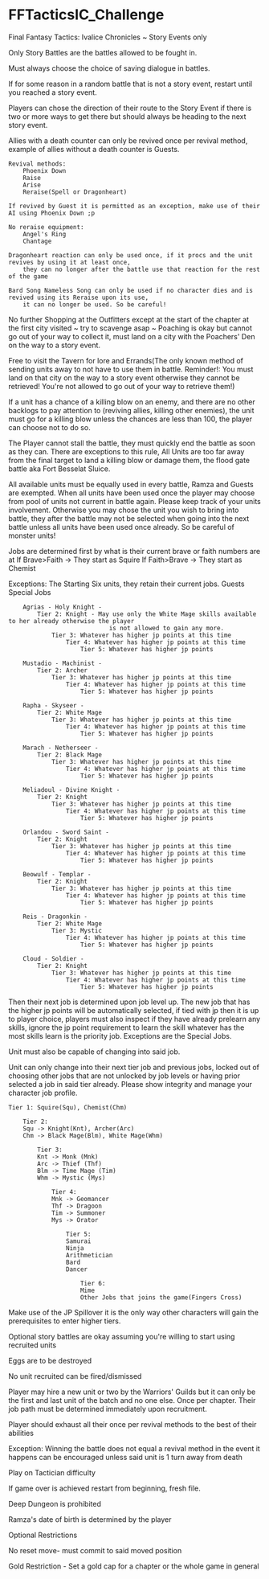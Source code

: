 # FFTacticsIC_Challenge

Final Fantasy Tactics: Ivalice Chronicles ~ Story Events only

Only Story Battles are the battles allowed to be fought in.

Must always choose the choice of saving dialogue in battles.

If for some reason in a random battle that is not a story event, restart until you reached a story event.

Players can chose the direction of their route to the Story Event if there is two or more ways to get there but should always be heading to the next story event.

Allies with a death counter can only be revived once per revival method, example of allies without a death counter is Guests.

    Revival methods:
        Phoenix Down
        Raise
        Arise
        Reraise(Spell or Dragonheart)

    If revived by Guest it is permitted as an exception, make use of their AI using Phoenix Down ;p

    No reraise equipment: 
        Angel's Ring
        Chantage

    Dragonheart reaction can only be used once, if it procs and the unit revives by using it at least once, 
        they can no longer after the battle use that reaction for the rest of the game

    Bard Song Nameless Song can only be used if no character dies and is revived using its Reraise upon its use, 
        it can no longer be used. So be careful!

No further Shopping at the Outfitters except at the start of the chapter at the first city visited ~ try to scavenge asap ~ Poaching is okay but cannot go out of your way to collect it, 
    must land on a city with the Poachers' Den on the way to a story event.

Free to visit the Tavern for lore and Errands(The only known method of sending units away to not have to use them in battle. Reminder!: You must land on that city on the way to a story 
    event otherwise they cannot be retrieved! You're not allowed to go out of your way to retrieve them!)

If a unit has a chance of a killing blow on an enemy, and there are no other backlogs to pay attention to (reviving allies, killing other enemies), the unit must go for a killing blow unless 
    the chances are less than 100, the player can choose not to do so.

The Player cannot stall the battle, they must quickly end the battle as soon as they can. There are exceptions to this rule, All Units are too far away from the final target to land a killing 
    blow or damage them, the flood gate battle aka Fort Besselat Sluice.

All available units must be equally used in every battle, Ramza and Guests are exempted. When all units have been used once the player may choose from pool of units not current in battle again. 
    Please keep track of your units involvement. Otherwise you may chose the unit you wish to bring into battle, they after the battle may not be selected when going into the next battle unless 
    all units have been used once already. So be careful of monster units!

Jobs are determined first by what is their current brave or faith numbers are at
If Brave>Faith -> They start as Squire
If Faith>Brave -> They start as Chemist

Exceptions: 
    The Starting Six units, they retain their current jobs.
    Guests
    Special Jobs
    
        Agrias - Holy Knight - 
            Tier 2: Knight - May use only the White Mage skills available to her already otherwise the player 
                                is not allowed to gain any more.
                Tier 3: Whatever has higher jp points at this time
                    Tier 4: Whatever has higher jp points at this time
                        Tier 5: Whatever has higher jp points
                        
        Mustadio - Machinist -
            Tier 2: Archer
                Tier 3: Whatever has higher jp points at this time
                    Tier 4: Whatever has higher jp points at this time
                        Tier 5: Whatever has higher jp points
                        
        Rapha - Skyseer -
            Tier 2: White Mage
                Tier 3: Whatever has higher jp points at this time
                    Tier 4: Whatever has higher jp points at this time
                        Tier 5: Whatever has higher jp points
                        
        Marach - Netherseer -
            Tier 2: Black Mage
                Tier 3: Whatever has higher jp points at this time
                    Tier 4: Whatever has higher jp points at this time
                        Tier 5: Whatever has higher jp points
                        
        Meliadoul - Divine Knight -
            Tier 2: Knight
                Tier 3: Whatever has higher jp points at this time
                    Tier 4: Whatever has higher jp points at this time
                        Tier 5: Whatever has higher jp points
                        
        Orlandou - Sword Saint -
            Tier 2: Knight
                Tier 3: Whatever has higher jp points at this time
                    Tier 4: Whatever has higher jp points at this time
                        Tier 5: Whatever has higher jp points
                        
        Beowulf - Templar -
            Tier 2: Knight
                Tier 3: Whatever has higher jp points at this time
                    Tier 4: Whatever has higher jp points at this time
                        Tier 5: Whatever has higher jp points
                        
        Reis - Dragonkin -
            Tier 2: White Mage
                Tier 3: Mystic
                    Tier 4: Whatever has higher jp points at this time
                        Tier 5: Whatever has higher jp points
                        
        Cloud - Soldier -
            Tier 2: Knight
                Tier 3: Whatever has higher jp points at this time
                    Tier 4: Whatever has higher jp points at this time
                        Tier 5: Whatever has higher jp points

Then their next job is determined upon job level up. The new job that has the higher jp points will be automatically selected, if tied with jp then it is up to player choice, players must also inspect if they have already prelearn any skills, ignore the jp point requirement to learn the skill whatever has the most skills learn is the priority job. Exceptions are the Special Jobs.

Unit must also be capable of changing into said job.

Unit can only change into their next tier job and previous jobs, locked out of choosing other jobs that are not unlocked by job levels or having prior selected a job in said tier already. Please show integrity and manage your character job profile.

    Tier 1: Squire(Squ), Chemist(Chm)

        Tier 2: 
        Squ -> Knight(Knt), Archer(Arc)
        Chm -> Black Mage(Blm), White Mage(Whm)
        
            Tier 3:
            Knt -> Monk (Mnk)
            Arc -> Thief (Thf)
            Blm -> Time Mage (Tim)
            Whm -> Mystic (Mys)
        
                Tier 4:
                Mnk -> Geomancer
                Thf -> Dragoon
                Tim -> Summoner
                Mys -> Orator
                
                    Tier 5:
                    Samurai
                    Ninja
                    Arithmetician
                    Bard
                    Dancer
                    
                        Tier 6:
                        Mime
                        Other Jobs that joins the game(Fingers Cross)

Make use of the JP Spillover it is the only way other characters will gain the prerequisites to enter higher tiers.

Optional story battles are okay assuming you're willing to start using recruited units

Eggs are to be destroyed 

No unit recruited can be fired/dismissed

Player may hire a new unit or two by the Warriors' Guilds but it can only be the first and last unit of the batch and no one else. Once per chapter. Their job path must be determined immediately upon recruitment.

Player should exhaust all their once per revival methods to the best of their abilities 

Exception: Winning the battle does not equal a revival method in the event it happens can be encouraged unless said unit is 1 turn away from death

Play on Tactician difficulty 

If game over is achieved restart from beginning, fresh file.

Deep Dungeon is prohibited

Ramza's date of birth is determined by the player

Optional Restrictions 

No reset move- must commit to said moved position 

Gold Restriction - Set a gold cap for a chapter or the whole game in general
